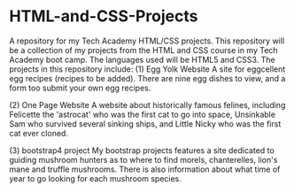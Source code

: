 # HTML-and-CSS-Projects
A repository for my Tech Academy HTML/CSS projects.
This repository will be a collection of my projects from the HTML and CSS course in my Tech Academy boot camp.
The languages used will be HTML5 and CSS3.
The projects in this repository include:
(1) Egg Yolk Website
A site for eggcellent egg recipes (recipes to be added). There are nine egg dishes to view, and a form too submit your own egg recipes.

(2) One Page Website
A website about historically famous felines, including Felicette the 'astrocat' who was the first cat to go into space, Unsinkable Sam who survived several sinking ships, and Little Nicky who was the first cat ever cloned.

(3) bootstrap4 project
My bootstrap projects features a site dedicated to guiding mushroom hunters as to where to find morels, chanterelles, lion's mane and truffle mushrooms. There is also information about what time of year to go looking for each mushroom species.
